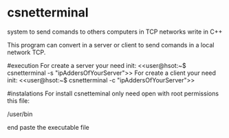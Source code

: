 # csnetterminal
system to send comands to others computers in TCP networks write in C++


This program can convert in a server or client to send comands in a local network TCP. 

#execution
For create a server your need init:
<<user@hsot:~$ csnetterminal -s "ipAddersOfYourServer">>
For create a client your need init:
<<user@hsot:~$ csnetterminal -c "ipAddersOfYourServer">>

#instalations 
For install csnetteminal only need open with root permissions this file:

/user/bin 

end paste the executable file
